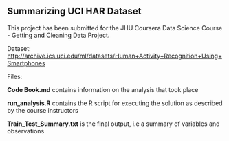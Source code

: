 
## Summarizing UCI HAR Dataset 

This project has been submitted for the JHU Coursera Data Science Course - Getting and Cleaning Data Project. 


Dataset:
http://archive.ics.uci.edu/ml/datasets/Human+Activity+Recognition+Using+Smartphones

Files:

**Code Book.md** contains information on the analysis that took place  

**run_analysis.R** contains the R script for executing the solution as described by the course instructors 

**Train_Test_Summary.txt** is the final output, i.e a summary of variables and observations 
